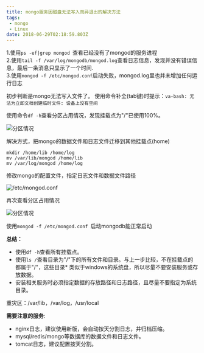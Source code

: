 ```yaml
---
title: mongo服务因磁盘无法写入而异退出的解决方法
tags: 
 - mongo
 - Linux
date: 2018-06-29T02:18:59.803Z
---
```


1.使用`ps -ef|grep mongod `查看已经没有了mongod的服务进程  
2.使用`tail -f /var/log/mongodb/mongod.log`查看日志信息，发现并没有错误信息，最后一条消息只显示了一个时间.  
3.使用`mongod -f /etc/mongod.conf`启动失败，mongod.log里也并未增加任何运行日志  

初步判断是mongo无法写入文件了。
使用命令补全(tab键)时提示：`va-bash: 无法为立即文档创建临时文件: 设备上没有空间`

使用命令`df -h`查看分区占用情况，发现挂载点为"/"已使用100%。


![分区情况](https://i.loli.net/2018/07/04/5b3cb1b8a30f7.jpg)

解决方式，把mongo的数据文件和日志文件迁移到其他挂载点(home)
```shell
mkdir /home/lib /home/log
mv /var/lib/mongod /home/lib
mv /var/log/mongod /home/log
```

修改mongo的配置文件，指定日志文件和数据文件路径

![/etc/mongod.conf](https://i.loli.net/2018/07/04/5b3cb1da283f4.jpg)

再次查看分区占用情况

![分区情况](https://i.loli.net/2018/07/04/5b3cb1f3d4b34.jpg)


使用`mongod -f /etc/mongod.conf `启动mongodb能正常启动

> 

**总结：**
* 使用`df -h`查看所有挂载点。
* 使用`ls /`查看目录为"/"下的所有文件和目录。与上一步比较，不在挂载点的都属于"/"，这些目录* 类似于windows的系统盘，所以尽量不要安装服务或存放数据。
* 安装相关服务时必须指定数据的存放路径和日志路径，且尽量不要指定为系统目录。

重灾区：/var/lib，/var/log，/usr/local

**需要注意的服务**:
* nginx日志，建议使用新版，会自动按天分割日志，并归档压缩。
* mysql/redis/mongo等数据库的数据文件和日志文件。
* tomcat日志，建议配置按天分割。




